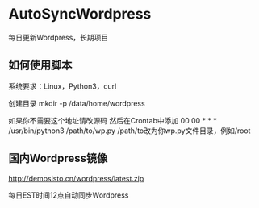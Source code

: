 # AutoSyncWordpress
每日更新Wordpress，长期项目

## 如何使用脚本
系统要求：Linux，Python3，curl

创建目录
mkdir -p /data/home/wordpress

如果你不需要这个地址请改源码
然后在Crontab中添加
00 00 * * * /usr/bin/python3 /path/to/wp.py
/path/to改为你wp.py文件目录，例如/root



## 国内Wordpress镜像

http://demosisto.cn/wordpress/latest.zip

每日EST时间12点自动同步Wordpress
